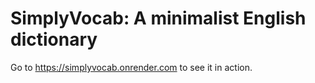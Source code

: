 # SimplyVocab: A minimalist English dictionary

Go to https://simplyvocab.onrender.com to see it in action.
